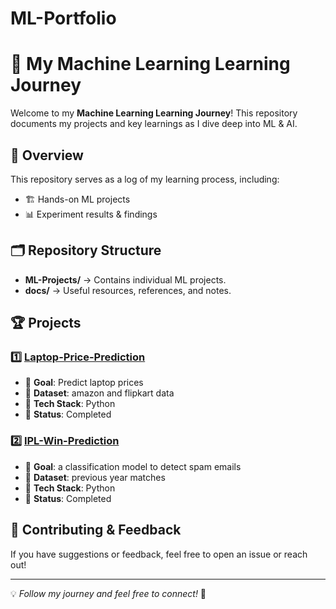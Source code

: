 # ML-Portfolio
# 🚀 My Machine Learning Learning Journey

Welcome to my **Machine Learning Learning Journey**! This repository documents my projects and key learnings as I dive deep into ML & AI.

## 📌 Overview
This repository serves as a log of my learning process, including:
- 🏗️ Hands-on ML projects
- 📊 Experiment results & findings

## 🗂️ Repository Structure

- **ML-Projects/** → Contains individual ML projects.
- **docs/** → Useful resources, references, and notes.


## 🏆 Projects
### 1️⃣ [Laptop-Price-Prediction]([[https://github.com/ML-CoderX/laptop-price-predictor])
- 🔹 **Goal**: Predict laptop prices
- 🔹 **Dataset**: amazon and flipkart data
- 🔹 **Tech Stack**: Python
- 🔹 **Status**: Completed

### 2️⃣ [IPL-Win-Prediction]([https://github.com/ML-CoderX/IPL_win_predictor])
- 🔹 **Goal**: a classification model to detect spam emails
- 🔹 **Dataset**: previous year matches
- 🔹 **Tech Stack**: Python
- 🔹 **Status**: Completed

## 🤝 Contributing & Feedback
If you have suggestions or feedback, feel free to open an issue or reach out!

---

💡 *Follow my journey and feel free to connect!* 🚀

